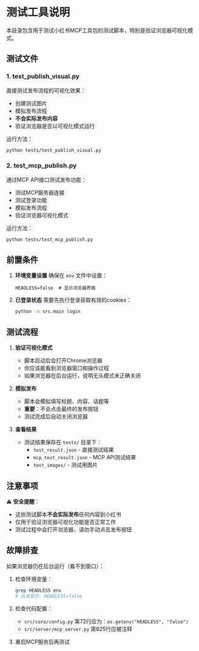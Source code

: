 # 测试工具说明

本目录包含用于测试小红书MCP工具包的测试脚本，特别是验证浏览器可视化模式。

## 测试文件

### 1. test_publish_visual.py
直接测试发布流程的可视化效果：
- 创建测试图片
- 模拟发布流程
- **不会实际发布内容**
- 验证浏览器是否以可视化模式运行

运行方法：
```bash
python tests/test_publish_visual.py
```

### 2. test_mcp_publish.py
通过MCP API接口测试发布功能：
- 测试MCP服务器连接
- 测试登录功能
- 模拟发布流程
- 验证浏览器可视化模式

运行方法：
```bash
python tests/test_mcp_publish.py
```

## 前置条件

1. **环境变量设置**
   确保在 `env` 文件中设置：
   ```
   HEADLESS=false  # 显示浏览器界面
   ```

2. **已登录状态**
   需要先执行登录获取有效的cookies：
   ```bash
   python -m src.main login
   ```

## 测试流程

1. **验证可视化模式**
   - 脚本启动后会打开Chrome浏览器
   - 你应该能看到浏览器窗口和操作过程
   - 如果浏览器在后台运行，说明无头模式未正确关闭

2. **模拟发布**
   - 脚本会模拟填写标题、内容、话题等
   - **重要**：不会点击最终的发布按钮
   - 测试完成后自动关闭浏览器

3. **查看结果**
   - 测试结果保存在 `tests/` 目录下：
     - `test_result.json` - 直接测试结果
     - `mcp_test_result.json` - MCP API测试结果
     - `test_images/` - 测试用图片

## 注意事项

⚠️ **安全提醒**：
- 这些测试脚本**不会实际发布**任何内容到小红书
- 仅用于验证浏览器可视化功能是否正常工作
- 测试过程中会打开浏览器，请勿手动点击发布按钮

## 故障排查

如果浏览器仍在后台运行（看不到窗口）：

1. 检查环境变量：
   ```bash
   grep HEADLESS env
   # 应该显示: HEADLESS=false
   ```

2. 检查代码配置：
   - `src/core/config.py` 第72行应为：`os.getenv("HEADLESS", "false")`
   - `src/server/mcp_server.py` 第825行应被注释

3. 重启MCP服务后再测试